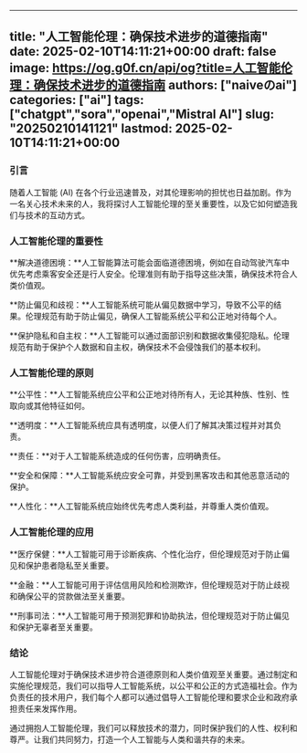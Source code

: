 
---
title: "人工智能伦理：确保技术进步的道德指南"
date: 2025-02-10T14:11:21+00:00
draft: false
image: https://og.g0f.cn/api/og?title=人工智能伦理：确保技术进步的道德指南
authors: ["naiveのai"]
categories: ["ai"]
tags: ["chatgpt","sora","openai","Mistral AI"]
slug: "20250210141121"
lastmod: 2025-02-10T14:11:21+00:00
---
### 引言

随着人工智能 (AI) 在各个行业迅速普及，对其伦理影响的担忧也日益加剧。作为一名关心技术未来的人，我将探讨人工智能伦理的至关重要性，以及它如何塑造我们与技术的互动方式。

### 人工智能伦理的重要性

**解决道德困境：**人工智能算法可能会面临道德困境，例如在自动驾驶汽车中优先考虑乘客安全还是行人安全。伦理准则有助于指导这些决策，确保技术符合人类价值观。

**防止偏见和歧视：**人工智能系统可能从偏见数据中学习，导致不公平的结果。伦理规范有助于防止偏见，确保人工智能系统公平和公正地对待每个人。

**保护隐私和自主权：**人工智能可以通过面部识别和数据收集侵犯隐私。伦理规范有助于保护个人数据和自主权，确保技术不会侵蚀我们的基本权利。

### 人工智能伦理的原则

**公平性：**人工智能系统应公平和公正地对待所有人，无论其种族、性别、性取向或其他特征如何。

**透明度：**人工智能系统应具有透明度，以便人们了解其决策过程并对其负责。

**责任：**对于人工智能系统造成的任何伤害，应明确责任。

**安全和保障：**人工智能系统应安全可靠，并受到黑客攻击和其他恶意活动的保护。

**人性化：**人工智能系统应始终优先考虑人类利益，并尊重人类价值观。

### 人工智能伦理的应用

**医疗保健：**人工智能可用于诊断疾病、个性化治疗，但伦理规范对于防止偏见和保护患者隐私至关重要。

**金融：**人工智能可用于评估信用风险和检测欺诈，但伦理规范对于防止歧视和确保公平的贷款做法至关重要。

**刑事司法：**人工智能可用于预测犯罪和协助执法，但伦理规范对于防止偏见和保护无辜者至关重要。

### 结论

人工智能伦理对于确保技术进步符合道德原则和人类价值观至关重要。通过制定和实施伦理规范，我们可以指导人工智能系统，以公平和公正的方式造福社会。作为负责任的技术用户，我们每个人都可以通过倡导人工智能伦理和要求企业和政府承担责任来发挥作用。

通过拥抱人工智能伦理，我们可以释放技术的潜力，同时保护我们的人性、权利和尊严。让我们共同努力，打造一个人工智能与人类和谐共存的未来。